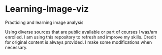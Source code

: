 # Learning-Image-viz

Practicing and learning image analysis


Using diverse sources that are public available or part of courses I was/am enrolled.
I am using this repository to refresh and improve my skills.
Credit for original content is always provided. I make some modifications when necessary.
